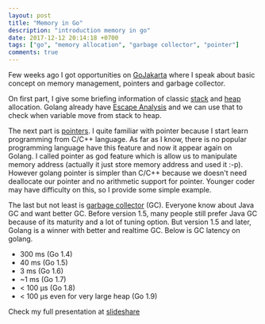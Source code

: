 ```yaml
---
layout: post
title: "Memory in Go"
description: "introduction memory in go"
date: 2017-12-12 20:14:18 +0700
tags: ["go", "memory allocation", "garbage collector", "pointer"]
comments: true
---
```



Few weeks ago I got opportunities on [GoJakarta](https://www.meetup.com/GoJakarta/) where I speak about basic concept on memory management, pointers and garbage collector.

On first part, I give some briefing information of classic [stack](https://en.wikipedia.org/wiki/Stack-based_memory_allocation) and [heap](https://en.wikipedia.org/wiki/Memory_management#HEAP) allocation. Golang already have [Escape Analysis](https://en.wikipedia.org/wiki/Escape_analysis) and we can use that to check when variable move from stack to heap.

The next part is [pointers](https://en.wikipedia.org/wiki/Pointer_%28computer_programming%29). I quite familiar with pointer because I start learn programming from C/C++ language. As far as I know, there is no popular programming language have this feature and now it appear again on Golang. I called pointer as god feature which is allow us to manipulate memory address (actually it just store memory address and used it :-p). However golang pointer is simpler than C/C++ because we doesn't need deallocate our pointer and no arithmetic support for pointer. Younger coder may have difficulty on this, so I provide some simple example.

The last but not least is [garbage collector](https://en.wikipedia.org/wiki/Garbage_collection_(computer_science)) (GC). Everyone know about Java GC and want better GC. Before version 1.5, many people still prefer Java GC because of its maturity and a lot of tuning option. But version 1.5 and later, Golang is a winner with better and realtime GC. Below is GC latency on golang.
- 300 ms (Go 1.4)
- 40 ms (Go 1.5)
- 3 ms (Go 1.6)
- ~1 ms (Go 1.7)
- < 100 μs (Go 1.8)
- < 100 μs even for very large heap (Go 1.9)



Check my full presentation at [slideshare](https://www.slideshare.net/ImanTunggono/memory-in-go-82654871)
